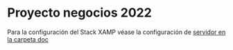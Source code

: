 # Proyecto negocios 2022

Para la configuración del Stack XAMP véase la configuración de [servidor en la carpeta doc](docs/Servidor/README.md)
